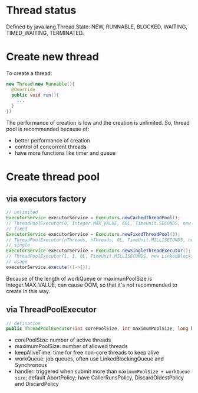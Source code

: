 # Thread status

Defined by java.lang.Thread.State: NEW, RUNNABLE, BLOCKED, WAITING, TIMED_WAITING, TERMINATED.

# Create new thread

To create a thread:

``` java
new Thread(new Runnable(){
  @Override
  public void run(){
    ...
  }
})
```

The performance of creation is low and the creation is unlimited. So, thread pool is recommended because of:

- better performance of creation
- control of concorrent threads
- have more functions like timer and queue

# Create thread pool

##  via executors factory

``` java
// unlimited
ExecutorService executorService = Executors.newCachedThreadPool();
// ThreadPoolExecutor(0, Integer.MAX_VALUE, 60L, TimeUnit.SECONDS, new SynchronousQueue<Runnable>())
// fixed
ExecutorService executorService = Executors.newFixedThreadPool(3);
// ThreadPoolExecutor(nThreads, nThreads, 0L, TimeUnit.MILLISECONDS, new LinkedBlockingQueue<Runnable>())
// single
ExecutorService executorService = Executors.newSingleThreadExecutor();
// ThreadPoolExecutor(1, 1, 0L, TimeUnit.MILLISECONDS, new LinkedBlockingQueue<Runnable>())
// usage
executorService.execute(()->{});
```

Because of the length of workQueue or maximunPoolSize is Integer.MAX_VALUE, can cause OOM, so that it's not recommended to create in this way.

## via ThreadPoolExecutor

``` java
// defination
public ThreadPoolExecutor(int corePoolSize, int maximumPoolSize, long keepAliveTime, TimeUnit unit, BlockingQueue<Runnable> workQueue, ThreadFactory threadFactory, RejectedExecutionHandler handler) {}
```

- corePoolSize: number of active threads
- maximumPoolSize: number of allowed threads
- keepAliveTime: time for free non-core threads to keep alive
- workQueue: job queues, often use LinkedBlockingQueue and Synchronous
- handler: triggered when submit more than `maximumPoolSize + workQueue size`; default AbortPolicy; have CallerRunsPolicy, DiscardOldestPolicy and DiscardPolicy

